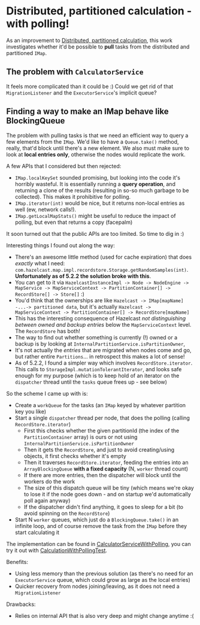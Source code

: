 # Distributed, partitioned calculation - with polling!

As an improvement to [Distributed, partitioned calculation](CalculatorService.md), this work investigates whether it'd be possible to **pull** tasks
from the distributed and partitioned `IMap`.

## The problem with `CalculatorService`

It feels more complicated than it could be :) Could we get rid of that `MigrationListener` and the `ExecutorService`'s implicit queue?

## Finding a way to make an IMap behave like BlockingQueue

The problem with pulling tasks is that we need an efficient way to query a few elements from the `IMap`. We'd like to have a `Queue.take()` method,
really, that'd block until there's a new element. We also must make sure to look at **local entries only**, otherwise the nodes would replicate the
work.

A few APIs that I considered but then rejected:

* `IMap.localKeySet` sounded promising, but looking into the code it's horribly wasteful. It is essentially running a **query operation**, and
  returning a clone of the results (resulting in so-so much garbage to be collected). This makes it prohibitive for polling.
* `IMap.iterator(int)` would be nice, but it returns non-local entries as well (ew, network calls!).
* `IMap.getLocalMapStats()` might be useful to reduce the impact of polling, but even that returns a copy (facepalm)

It soon turned out that the public APIs are too limited. So time to dig in :)

Interesting things I found out along the way:

* There's an awesome little method (used for cache expiration) that does _exactly_ what I
  need: `com.hazelcast.map.impl.recordstore.Storage.getRandomSamples(int)`. **Unfortunately as of 5.2.2 the solution broke with this**.
* You can get to it
  via `HazelcastInstanceImpl -> Node -> NodeEngine -> MapService -> MapServiceContext -> PartitionContainer[] -> RecordStore[] -> Store[]` :)
* You'd think that the ownerships are like `Hazelcast -> IMap[mapName] -...-> partitioned data`, but it's actually
  `Hazelcast -> MapServiceContext -> PartitionContainer[] -> RecordStore[mapName]`
* This has the interesting consequence of Hazelcast _not distinguishing between owned and backup entries_ below the `MapServiceContext` level. The
  `RecordStore` has both!
* The way to find out whether something is currently (!) owned or a backup is by looking at `InternalPartitionService.isPartitionOwner`,
* It's not actually the _entries_ that are migrated when nodes come and go, but rather entire `Partitions`...
  in retrospect this makes a lot of sense!
* As of 5.2.2, I found a simpler way which involves `RecordStore.iterator`. This calls to `StorageImpl.mutationTolerantIterator`, and looks safe
  enough for my purpose (which is to keep hold of an iterator on the `dispatcher` thread until the `tasks` queue frees up - see below)

So the scheme I came up with is:

* Create a `workQueue` for the tasks (an `IMap` keyed by whatever partition key you like)
* Start a single `dispatcher` thread per node, that does the polling (calling `RecordStore.iterator`)
    * First this checks whether the given partitionId (the index of the `PartitionContainer` array) is ours or not
      using `InternalPartitionService.isPartitionOwner`
    * Then it gets the `RecordStore`, and just to avoid creating/using objects, it first checks whether it's empty
    * Then it traverses `RecordStore.iterator`, feeding the entries into an `ArrayBlockingQueue` **with a fixed capacity** (N, `worker` thread count)
    * If there are more entries, then the dispatcher will block until the workers do the work
    * The size of this dispatch queue will be tiny (which means we're okay to lose it if the node goes down - and on startup we'd automatically poll
      again anyway)
    * If the dispatcher didn't find anything, it goes to sleep for a bit (to avoid spinning on the `RecordStore`)
* Start N `worker` queues, which just do a `BlockingQueue.take()` in an infinite loop, and of course remove the task from the `IMap` before they start
  calculating it

The implementation can be found in [CalculatorServiceWithPolling](CalculatorServiceWithPolling.java), you can try it out
with [CalculationWithPollingTest](../../../../../test/java/org/ogreg/hazelcast/CalculationWithPollingTest.java).

Benefits:

* Using less memory than the previous solution (as there's no need for an `ExecutorService` queue, which could grow as large as the local entries)
* Quicker recovery from nodes joining/leaving, as it does not need a `MigrationListener`

Drawbacks:

* Relies on internal API that is also very deep and might change anytime :(
